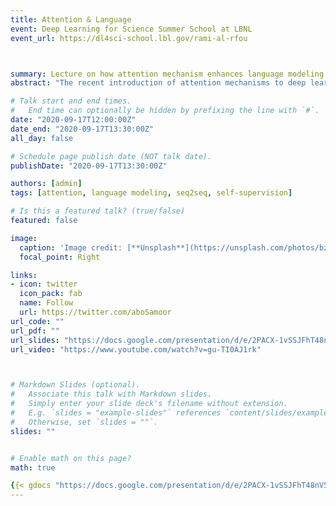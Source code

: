 ```yaml
---
title: Attention & Language
event: Deep Learning for Science Summer School at LBNL
event_url: https://dl4sci-school.lbl.gov/rami-al-rfou



summary: Lecture on how attention mechanism enhances language modeling.
abstract: "The recent introduction of attention mechanisms to deep learning brought significant gains in quality and interpretability to machine learning models. The impact on natural language processing has been transformational. With the introduction of new models such as Transformer, T5, GPT-x and BERT, machine understanding of language has accelerated. In this talk, we study the problems attention tries to address, the intuition behind self-attention mechanisms, and connection to CNN and Graph neural networks through the application of language modeling. We follow up with a discussion of popular self-supervised language models and scalability challenges that face attention-based models."

# Talk start and end times.
#   End time can optionally be hidden by prefixing the line with `#`.
date: "2020-09-17T12:00:00Z"
date_end: "2020-09-17T13:30:00Z"
all_day: false

# Schedule page publish date (NOT talk date).
publishDate: "2020-09-17T13:30:00Z"

authors: [admin]
tags: [attention, language modeling, seq2seq, self-supervision]

# Is this a featured talk? (true/false)
featured: false

image:
  caption: 'Image credit: [**Unsplash**](https://unsplash.com/photos/bzdhc5b3Bxs)'
  focal_point: Right

links:
- icon: twitter
  icon_pack: fab
  name: Follow
  url: https://twitter.com/aboSamoor
url_code: ""
url_pdf: ""
url_slides: "https://docs.google.com/presentation/d/e/2PACX-1vSSJFhT48nV5sFZa3Wvdl6s79Cx_87B5_phRzsaP_KIbQfOO_OK5rIQkKGlqyiWVD6IW6VdNaOzO8On/pub?start=false&loop=false&delayms=3000"
url_video: "https://www.youtube.com/watch?v=gu-TI0AJ1rk"



# Markdown Slides (optional).
#   Associate this talk with Markdown slides.
#   Simply enter your slide deck's filename without extension.
#   E.g. `slides = "example-slides"` references `content/slides/example-slides.md`.
#   Otherwise, set `slides = ""`.
slides: ""


# Enable math on this page?
math: true

{{< gdocs "https://docs.google.com/presentation/d/e/2PACX-1vSSJFhT48nV5sFZa3Wvdl6s79Cx_87B5_phRzsaP_KIbQfOO_OK5rIQkKGlqyiWVD6IW6VdNaOzO8On/embed?start=false&loop=false&delayms=3000" >}}
---
```

